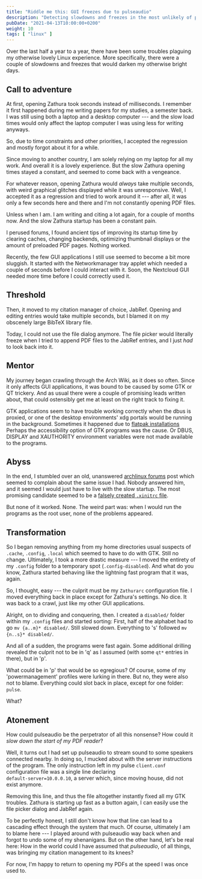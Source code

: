 ```yaml
---
title: "Riddle me this: GUI freezes due to pulseaudio"
description: "Detecting slowdowns and freezes in the most unlikely of places"
pubDate: "2021-04-13T10:00:00+0200"
weight: 10
tags: [ "linux" ]
---
```


Over the last half a year to a year,
there have been some troubles plaguing my otherwise lovely Linux experience.
More specifically,
there were a couple of slowdowns and freezes that would darken my otherwise bright days.

## Call to adventure

At first, opening Zathura took seconds instead of milliseconds.
I remember it first happened during me writing papers for my studies, a semester back.
I was still using both a laptop and a desktop computer ---
and the slow load times would only affect the laptop computer I was using less for writing anyways.

So, due to time constraints and other priorities,
I accepted the regression and mostly forgot about it for a while.

Since moving to another country, I am solely relying on my laptop for all my work.
And overall it is a lovely experience.
But the slow Zathura opening times stayed a constant,
and seemed to come back with a vengeance.

For whatever reason, opening Zathura would *always* take multiple seconds,
with weird graphical glitches displayed while it was unresponsive.
Well, I accepted it as a regression and tried to work around it ---
after all, it was only a few seconds here and there and I'm not constantly opening PDF files.

Unless when I am.
I am writing and citing a lot again, for a couple of months now.
And the slow Zathura startup has been a constant pain.

I perused forums, I found ancient tips of improving its startup time by clearing caches,
changing backends, optimizing thumbnail displays or the amount of preloaded PDF pages.
Nothing worked.

Recently, the few GUI applications I still use seemed to become a bit more sluggish.
It started with the Networkmanager tray applet which needed a couple of seconds before I could interact with it.
Soon, the Nextcloud GUI needed more time before I could correctly used it.

## Threshold

Then, it moved to my citation manager of choice, JabRef.
Opening and editing entries would take multiple seconds,
but I blamed it on my obscenely large BibTeX library file.

Today, I could not use the file dialog anymore.
The file picker would literally freeze when I tried to append PDF files to the JabRef entries,
and I just *had* to look back into it.

## Mentor

My journey began crawling through the Arch Wiki,
as it does so often.
Since it only affects GUI applications,
it was bound to be caused by some GTK or QT trickery.
And as usual there were a couple of promising leads written about,
that could ostensibly get me at least on the right track to fixing it.

GTK applications seem to have trouble working correctly when the dbus is proxied,
or one of the desktop environments' xdg portals would be running in the background.
Sometimes it happened due to [flatpak installations](https://forum.level1techs.com/t/gtk-applications-are-super-slow-at-startup/166540)
Perhaps the accessibility option of GTK programs was the cause.
Or DBUS, DISPLAY and XAUTHORITY environment variables were not made available to the programs.

## Abyss

In the end, I stumbled over an old, unanswered [archlinux forums](https://bbs.archlinux.org/viewtopic.php?pid=1761580#p1761580) post which seemed to complain about the same issue I had.
Nobody answered him, and it seemed I would just have to live with the slow startup.
The most promising candidate seemed to be a [falsely created `.xinitrc` file](https://bbs.archlinux.org/viewtopic.php?id=239331).

But none of it worked. None.
The weird part was:
when I would run the programs as the root user,
none of the problems appeared.

## Transformation

So I began removing anything from my home directories usual suspects of `.cache`, `.config`, `.local` which seemed to have to do with GTK.
Still no change.
Ultimately, I took a more drastic measure ---
I moved the entirety of my `.config` folder to a temporary spot (`.config-disabled`).
And what do you know,
Zathura started behaving like the lightning fast program that it was, again.

So, I thought, easy --- the culprit must be my `Zathurarc` configuration file.
I moved everything back in place except for Zathura's settings.
No dice.
It was back to a crawl, just like my other GUI applications.

Alright, on to dividing and conquering, then.
I created a `disabled/` folder within my `.config` files and started sorting:
First, half of the alphabet had to go `mv {a..m}* disabled/`.
Still slowed down. Everything to 's' followed `mv {n..s}* disabled/`.

And all of a sudden, the programs were fast again.
Some additional drilling revealed the culprit not to be in 'q' as I assumed
(with some `qt*` entries in there),
but in 'p'.

What could be in 'p' that would be so egregious?
Of course, some of my 'powermanagement' profiles were lurking in there.
But no, they were also not to blame.
Everything could slot back in place, except for one folder:
`pulse`.

What?

## Atonement

How could pulseaudio be the perpetrator of all this nonsense?
How could it *slow down the start of my PDF reader*?

Well, it turns out I had set up pulseaudio to stream sound to some speakers connected nearby.
In doing so, I mucked about with the server instructions of the program.
The only instruction left in my pulse `client.conf` configuration file was a single line declaring\
`default-server=10.0.0.10`, a server which, since moving house, did not exist anymore.

Removing this line, and thus the file altogether instantly fixed all my GTK troubles.
Zathura is starting up fast as a button again,
I can easily use the file picker dialog and JabRef again.

To be perfectly honest,
I still don't know how that line can lead to a cascading effect through the system that much.
Of course, ultimately I am to blame here ---
I played around with pulseaudio way back when and forgot to undo some of my shenanigans.
But on the other hand,
let's be real here:
How in the world could I have assumed that *pulseaudio*, of all things,
was bringing my citation management to its knees?

For now, I'm happy to return to opening my PDFs at the speed I was once used to.
